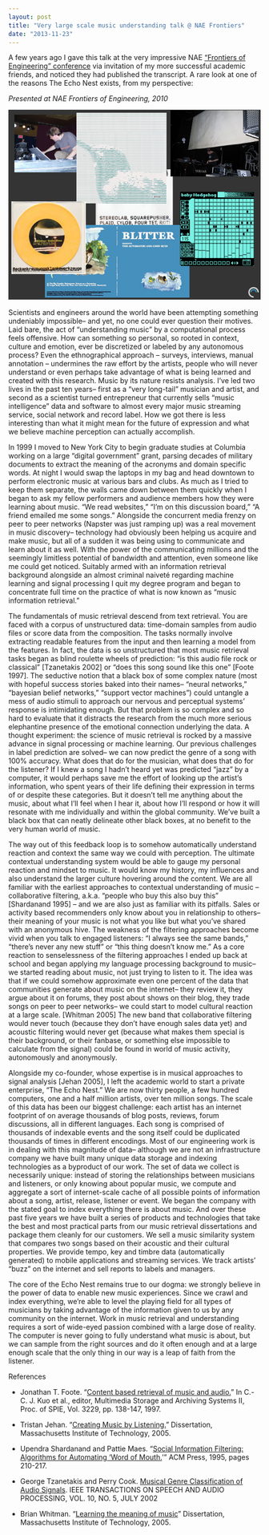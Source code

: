 ```yaml
---
layout: post
title: "Very large scale music understanding talk @ NAE Frontiers"
date: "2013-11-23"
---
```


A few years ago I gave this talk at the very impressive NAE [“Frontiers of Engineering” conference](http://www.naefrontiers.org/) via invitation of my more successful academic friends, and noticed they had published the transcript. A rare look at one of the reasons The Echo Nest exists, from my perspective:

_Presented at NAE Frontiers of Engineering, 2010_

![Front](/images/aUQZD.png)

Scientists and engineers around the world have been attempting something undeniably impossible– and yet, no one could ever question their motives. Laid bare, the act of “understanding music” by a computational process feels offensive. How can something so personal, so rooted in context, culture and emotion, ever be discretized or labeled by any autonomous process? Even the ethnographical approach – surveys, interviews, manual annotation – undermines the raw effort by the artists, people who will never understand or even perhaps take advantage of what is being learned and created with this research. Music by its nature resists analysis. I’ve led two lives in the past ten years– first as a “very long-tail” musician and artist, and second as a scientist turned entrepreneur that currently sells “music intelligence” data and software to almost every major music streaming service, social network and record label. How we got there is less interesting than what it might mean for the future of expression and what we believe machine perception can actually accomplish.

In 1999 I moved to New York City to begin graduate studies at Columbia working on a large “digital government” grant, parsing decades of military documents to extract the meaning of the acronyms and domain specific words. At night I would swap the laptops in my bag and head downtown to perform electronic music at various bars and clubs. As much as I tried to keep them separate, the walls came down between them quickly when I began to ask my fellow performers and audience members how they were learning about music. “We read websites,” “I’m on this discussion board,” “A friend emailed me some songs.” Alongside the concurrent media frenzy on peer to peer networks (Napster was just ramping up) was a real movement in music discovery– technology had obviously been helping us acquire and make music, but all of a sudden it was being using to communicate and learn about it as well. With the power of the communicating millions and the seemingly limitless potential of bandwidth and attention, even someone like me could get noticed. Suitably armed with an information retrieval background alongside an almost criminal naiveté regarding machine learning and signal processing I quit my degree program and began to concentrate full time on the practice of what is now known as “music information retrieval.”

The fundamentals of music retrieval descend from text retrieval. You are faced with a corpus of unstructured data: time-domain samples from audio files or score data from the composition. The tasks normally involve extracting readable features from the input and then learning a model from the features. In fact, the data is so unstructured that most music retrieval tasks began as blind roulette wheels of prediction: “is this audio file rock or classical” \[Tzanetakis 2002\] or “does this song sound like this one” \[Foote 1997\]. The seductive notion that a black box of some complex nature (most with hopeful success stories baked into their names– “neural networks,” “bayesian belief networks,” “support vector machines”) could untangle a mess of audio stimuli to approach our nervous and perceptual systems’ response is intimidating enough. But that problem is so complex and so hard to evaluate that it distracts the research from the much more serious elephantine presence of the emotional connection underlying the data. A thought experiment: the science of music retrieval is rocked by a massive advance in signal processing or machine learning. Our previous challenges in label prediction are solved– we can now predict the genre of a song with 100% accuracy. What does that do for the musician, what does that do for the listener? If I knew a song I hadn’t heard yet was predicted “jazz” by a computer, it would perhaps save me the effort of looking up the artist’s information, who spent years of their life defining their expression in terms of or despite these categories. But it doesn’t tell me anything about the music, about what I’ll feel when I hear it, about how I’ll respond or how it will resonate with me individually and within the global community. We’ve built a black box that can neatly delineate other black boxes, at no benefit to the very human world of music.

The way out of this feedback loop is to somehow automatically understand reaction and context the same way we could with perception. The ultimate contextual understanding system would be able to gauge my personal reaction and mindset to music. It would know my history, my influences and also understand the larger culture hovering around the content. We are all familiar with the earliest approaches to contextual understanding of music – collaborative filtering, a.k.a. “people who buy this also buy this” \[Shardanand 1995\] – and we are also just as familiar with its pitfalls. Sales or activity based recommenders only know about you in relationship to others– their meaning of your music is not what you like but what you’ve shared with an anonymous hive. The weakness of the filtering approaches become vivid when you talk to engaged listeners: “I always see the same bands,” “there’s never any new stuff” or “this thing doesn’t know me.” As a core reaction to senselessness of the filtering approaches I ended up back at school and began applying my language processing background to music– we started reading about music, not just trying to listen to it. The idea was that if we could somehow approximate even one percent of the data that communities generate about music on the internet– they review it, they argue about it on forums, they post about shows on their blog, they trade songs on peer to peer networks– we could start to model cultural reaction at a large scale. \[Whitman 2005\] The new band that collaborative filtering would never touch (because they don’t have enough sales data yet) and acoustic filtering would never get (because what makes them special is their background, or their fanbase, or something else impossible to calculate from the signal) could be found in world of music activity, autonomously and anonymously.

Alongside my co-founder, whose expertise is in musical approaches to signal analysis \[Jehan 2005\], I left the academic world to start a private enterprise, “The Echo Nest.” We are now thirty people, a few hundred computers, one and a half million artists, over ten million songs. The scale of this data has been our biggest challenge: each artist has an internet footprint of on average thousands of blog posts, reviews, forum discussions, all in different languages. Each song is comprised of thousands of indexable events and the song itself could be duplicated thousands of times in different encodings. Most of our engineering work is in dealing with this magnitude of data– although we are not an infrastructure company we have built many unique data storage and indexing technologies as a byproduct of our work. The set of data we collect is necessarily unique: instead of storing the relationships between musicians and listeners, or only knowing about popular music, we compute and aggregate a sort of internet-scale cache of all possible points of information about a song, artist, release, listener or event. We began the company with the stated goal to index everything there is about music. And over these past five years we have built a series of products and technologies that take the best and most practical parts from our music retrieval dissertations and package them cleanly for our customers. We sell a music similarity system that compares two songs based on their acoustic and their cultural properties. We provide tempo, key and timbre data (automatically generated) to mobile applications and streaming services. We track artists’ “buzz” on the internet and sell reports to labels and managers.

The core of the Echo Nest remains true to our dogma: we strongly believe in the power of data to enable new music experiences. Since we crawl and index everything, we’re able to level the playing field for all types of musicians by taking advantage of the information given to us by any community on the internet. Work in music retrieval and understanding requires a sort of wide-eyed passion combined with a large dose of reality. The computer is never going to fully understand what music is about, but we can sample from the right sources and do it often enough and at a large enough scale that the only thing in our way is a leap of faith from the listener.

References

- Jonathan T. Foote. “[Content based retrieval of music and audio.](//www.music.mcgill.ca/~ich/classes/mumt611_05/Query%20Retrieval/footespie97.pdf)” In C.-C. J. Kuo et al., editor, Multimedia Storage and Archiving Systems II, Proc. of SPIE, Vol. 3229, pp. 138-147, 1997.
    
- Tristan Jehan. “[Creating Music by Listening.](http://web.media.mit.edu/~tristan/phd/)” Dissertation, Massachusetts Institute of Technology, 2005.
    
- Upendra Shardanand and Pattie Maes. “[Social Information Filtering: Algorithms for Automating ‘Word of Mouth.](http://www.sigchi.org/chi95/proceedings/papers/us_bdy.htm)’” ACM Press, 1995, pages 210-217.
    
- George Tzanetakis and Perry Cook. [Musical Genre Classification of Audio Signals](http://dspace.library.uvic.ca:8080/bitstream/handle/1828/1344/tsap02gtzan.pdf?sequence=1). IEEE TRANSACTIONS ON SPEECH AND AUDIO PROCESSING, VOL. 10, NO. 5, JULY 2002
    
- Brian Whitman. “[Learning the meaning of music](http://static.echonest.com/b/bwhitman_diss.pdf)” Dissertation, Massachusetts Institute of Technology, 2005.
